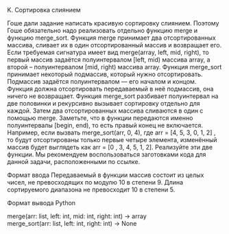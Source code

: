 K. Сортировка слиянием

Гоше дали задание написать красивую сортировку слиянием. Поэтому Гоше обязательно надо реализовать отдельно функцию merge и функцию merge_sort.
Функция merge принимает два отсортированных массива, сливает их в один отсортированный массив и возвращает его. Если требуемая сигнатура имеет вид merge(array, left, mid, right), то первый массив задаётся полуинтервалом 
[left, mid) массива array, а второй – полуинтервалом [mid, right) массива array.
Функция merge_sort принимает некоторый подмассив, который нужно отсортировать. Подмассив задаётся полуинтервалом — его началом и концом. Функция должна отсортировать передаваемый в неё подмассив, она ничего не возвращает.
Функция merge_sort разбивает полуинтервал на две половинки и рекурсивно вызывает сортировку отдельно для каждой. Затем два отсортированных массива сливаются в один с помощью merge.
Заметьте, что в функции передаются именно полуинтервалы 
[begin, end), то есть правый конец не включается. Например, если вызвать merge_sort(arr, 0, 4), где 
arr =
[4, 5, 3, 0, 1, 2]
, то будут отсортированы только первые четыре элемента, изменённый массив будет выглядеть как 
arr = [0 , 3, 4, 5, 1, 2].
Реализуйте эти две функции.
Мы рекомендуем воспользоваться заготовками кода для данной задачи, расположенными по ссылке.

Формат ввода
Передаваемый в функции массив состоит из целых чисел, не превосходящих по модулю 
10 в степени 9. Длина сортируемого диапазона не превосходит 10 в степени 5.

Формат вывода
Python

merge(arr: list, left: int, mid: int, right: int) -> array <br>
merge_sort(arr: list, left: int, right: int) -> None